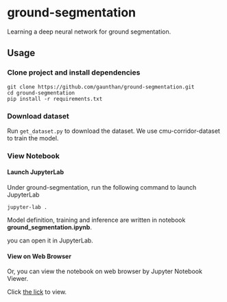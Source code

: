 # ground-segmentation
Learning a deep neural network for ground segmentation.

## Usage
### Clone project and install dependencies

```
git clone https://github.com/gaunthan/ground-segmentation.git
cd ground-segmentation
pip install -r requirements.txt
```

### Download dataset
Run `get_dataset.py` to download the dataset. We use cmu-corridor-dataset to train the model.

### View Notebook
#### Launch JupyterLab
Under ground-segmentation, run the following command to launch JupyterLab

```
jupyter-lab .
```

Model definition, training and inference are written in notebook **ground_segmentation.ipynb**.

you can open it in JupyterLab. 

#### View on Web Browser
Or, you can view the notebook on web browser by Jupyter Notebook Viewer.

Click [the lick](https://nbviewer.jupyter.org/github/gaunthan/ground-segmentation/blob/master/ground_segmentation.ipynb) to view.
